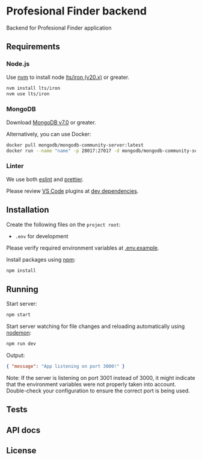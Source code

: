 # Profesional Finder backend

Backend for Profesional Finder application

## Requirements

### Node.js

Use [nvm](https://github.com/nvm-sh/nvm) to install node [lts/iron (v20.x)](https://nodejs.org/en/download/) or greater.

```bash
nvm install lts/iron
nvm use lts/iron
```

### MongoDB

Download [MongoDB v7.0](https://docs.mongodb.com/manual/installation/) or greater.

Alternatively, you can use Docker:

```bash
docker pull mongodb/mongodb-community-server:latest
docker run --name "name" -p 28017:27017 -d mongodb/mongodb-community-server:latest
```

### Linter

We use both [eslint](https://eslint.org/) and [prettier](https://prettier.io/).

Please review [VS Code](https://code.visualstudio.com/) plugins at [dev dependencies](package.json).

## Installation

Create the following files on the `project root`:

- `.env` for development

Please verify required environment variables at [.env.example](.env.example).

Install packages using [npm](https://www.npmjs.com/):

```bash
npm install
```

## Running

Start server:

```bash
npm start
```

Start server watching for file changes and reloading automatically using [nodemon](https://github.com/remy/nodemon/):

```bash
npm run dev
```

Output:

```json
{ "message": "App listening on port 3000!" }
```

Note: If the server is listening on port 3001 instead of 3000, it might indicate that the environment variables were not properly taken into account. Double-check your configuration to ensure the correct port is being used.

## Tests

## API docs

## License
